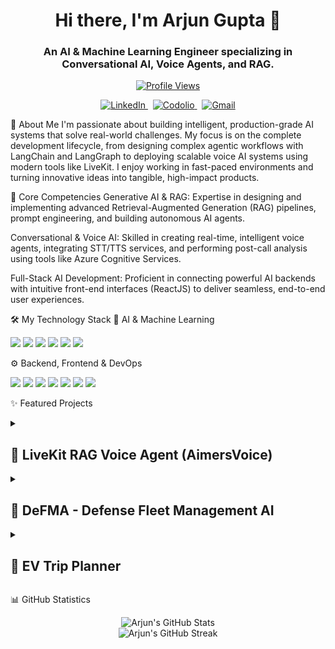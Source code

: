 <div align="center">
<h1>Hi there, I'm Arjun Gupta 👋</h1>
<h3>An AI & Machine Learning Engineer specializing in Conversational AI, Voice Agents, and RAG.</h3>
<a href="https://github.com/Arjunheregeek">
<img src="https://komarev.com/ghpvc/?username=Arjunheregeek&label=Profile%20Views&color=0e75b6&style=flat-square" alt="Profile Views" />
</a>
</div>

<p align="center">
<a href="https://www.linkedin.com/in/arjun-gupta-aps/" target="_blank">
<img src="https://img.shields.io/badge/LinkedIn-0077B5?style=for-the-badge&logo=linkedin&logoColor=white" alt="LinkedIn"/>
</a>
&nbsp;
<a href="https://codolio.com/profile/arjunheregeek" target="_blank">
<img src="https://img.shields.io/badge/Codolio-24292E?style=for-the-badge&logo=codepen&logoColor=white" alt="Codolio"/>
</a>
&nbsp;
<a href="mailto:arjun7804garg@gmail.com">
<img src="https://img.shields.io/badge/Gmail-D14836?style=for-the-badge&logo=gmail&logoColor=white" alt="Gmail"/>
</a>
</p>

🚀 About Me
I'm passionate about building intelligent, production-grade AI systems that solve real-world challenges. My focus is on the complete development lifecycle, from designing complex agentic workflows with LangChain and LangGraph to deploying scalable voice AI systems using modern tools like LiveKit. I enjoy working in fast-paced environments and turning innovative ideas into tangible, high-impact products.

🧠 Core Competencies
Generative AI & RAG: Expertise in designing and implementing advanced Retrieval-Augmented Generation (RAG) pipelines, prompt engineering, and building autonomous AI agents.

Conversational & Voice AI: Skilled in creating real-time, intelligent voice agents, integrating STT/TTS services, and performing post-call analysis using tools like Azure Cognitive Services.

Full-Stack AI Development: Proficient in connecting powerful AI backends with intuitive front-end interfaces (ReactJS) to deliver seamless, end-to-end user experiences.

🛠️ My Technology Stack
🤖 AI & Machine Learning
<p>
<img src="https://img.shields.io/badge/Python-3776AB?style=for-the-badge&logo=python&logoColor=white" />
<img src="https://img.shields.io/badge/LangChain-00865D?style=for-the-badge&logo=LangChain&logoColor=white" />
<img src="https://img.shields.io/badge/PyTorch-EE4C2C?style=for-the-badge&logo=pytorch&logoColor=white" />
<img src="https://img.shields.io/badge/TensorFlow-FF6F00?style=for-the-badge&logo=tensorflow&logoColor=white" />
<img src="https://img.shields.io/badge/OpenAI-412991?style=for-the-badge&logo=openai&logoColor=white" />
<img src="https://img.shields.io/badge/Azure_Cognitive_Services-0078D4?style=for-the-badge&logo=microsoft-azure&logoColor=white" />
</p>

⚙️ Backend, Frontend & DevOps
<p>
<img src="https://img.shields.io/badge/React-61DAFB?style=for-the-badge&logo=react&logoColor=black" />
<img src="https://img.shields.io/badge/JavaScript-F7DF1E?style=for-the-badge&logo=javascript&logoColor=black" />
<img src="https://img.shields.io/badge/MySQL-4479A1?style=for-the-badge&logo=mysql&logoColor=white" />
<img src="https://img.shields.io/badge/MongoDB-47A248?style=for-the-badge&logo=mongodb&logoColor=white" />
<img src="https://img.shields.io/badge/Supabase-3ECF8E?style=for-the-badge&logo=supabase&logoColor=white" />
<img src="https://img.shields.io/badge/Apache_Airflow-017CEE?style=for-the-badge&logo=apache-airflow&logoColor=white" />
<img src="https://img.shields.io/badge/Git-F05032?style=for-the-badge&logo=git&logoColor=white" />
</p>

✨ Featured Projects
<details>
<summary>
<h2>💬 LiveKit RAG Voice Agent (AimersVoice)</h2>
</summary>
<br>
A real-time, conversational AI voice assistant built with a sophisticated RAG pipeline. It uses LiveKit for real-time communication, LlamaIndex for intelligent document retrieval, and Zilliz Cloud for scalable vector storage. This agent can hold context-aware conversations based on a custom knowledge base.
<br><br>
<b>Tech Used:</b> Python, LiveKit, LlamaIndex, OpenAI GPT-4o, Deepgram (STT), ElevenLabs (TTS), Zilliz Cloud
<br><br>
<em><a href="https://github.com/Arjunheregeek/AimersVoice-The-Intelligent-Voice-of-Education" target="_blank"><b>View Repository &rarr;</b></a></em>
</details>

<details>
<summary>
<h2>🚚 DeFMA - Defense Fleet Management AI</h2>
</summary>
<br>
A full-stack AI system for managing defense fleets, featuring GPS tracking and predictive maintenance alerts. The system uses Gemini AI for predictive analytics and is integrated with Arduino for hardware communication.
<br><br>
<b>Tech Used:</b> ReactJS, Supabase, Gemini AI, Arduino, Map APIs
<br><br>
<em>(Link to repository if public)</em>
</details>

<details>
<summary>
<h2>🔌 EV Trip Planner</h2>
</summary>
<br>
A Top 5 hackathon-winning project for optimizing EV travel routes. It intelligently maps charging stations, estimates trip distances, and provides a visual analytics dashboard for users.
<br><br>
<b>Tech Used:</b> MongoDB, MapMyIndia API
<br><br>
<em>(Link to repository if public)</em>
</details>

📊 GitHub Statistics
<p align="center">
<img src="https://github-readme-stats.vercel.app/api?username=Arjunheregeek&show_icons=true&theme=react&hide_border=true&include_all_commits=true&count_private=true" alt="Arjun's GitHub Stats" />
<br/>
<img src="https://github-readme-streak-stats.herokuapp.com/?user=Arjunheregeek&theme=react&hide_border=true" alt="Arjun's GitHub Streak" />
</p>
